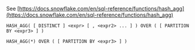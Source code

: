 See [https://docs.snowflake.com/en/sql-reference/functions/hash_agg](https://docs.snowflake.com/en/sql-reference/functions/hash_agg)
```
HASH_AGG( [ DISTINCT ] <expr> [ , <expr2> ... ] ) OVER ( [ PARTITION BY <expr3> ] )

HASH_AGG(*) OVER ( [ PARTITION BY <expr3> ] )
```
